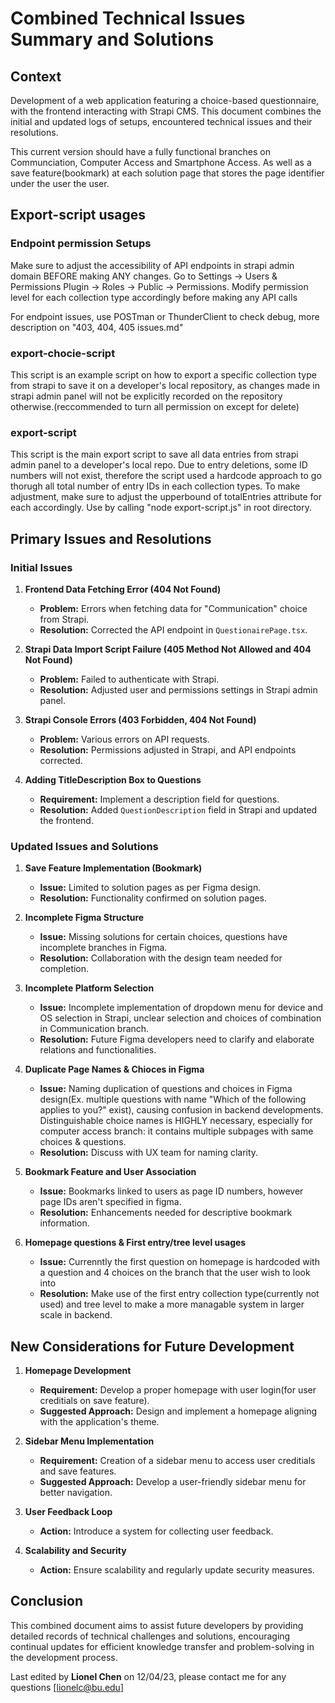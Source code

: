 
# Combined Technical Issues Summary and Solutions

## Context
Development of a web application featuring a choice-based questionnaire, with the frontend interacting with Strapi CMS. This document combines the initial and updated logs of setups, encountered technical issues and their resolutions.

This current version should have a fully functional branches on Communciation, Computer Access and Smartphone Access. As well as a save feature(bookmark) at each solution page that stores the page identifier under the user the user.


## Export-script usages

### Endpoint permission Setups 
Make sure to adjust the accessibility of API endpoints in strapi admin domain BEFORE making ANY changes. Go to Settings -> Users & Permissions Plugin -> Roles -> Public -> Permissions. Modify permission level for each collection type accordingly before making any API calls

For endpoint issues, use POSTman or ThunderClient to check debug, more description on "403, 404, 405 issues.md"

### export-chocie-script
This script is an example script on how to export a specific collection type from strapi to save it on a developer's local repository, as changes made in strapi admin panel will not be explicitly recorded on the repository otherwise.(reccommended to turn all permission on except for delete)

### export-script
This script is the main export script to save all data entries from strapi admin panel to a developer's local repo. Due to entry deletions, some ID numbers will not exist, therefore the script used a hardcode approach to go thorugh all total number of entry IDs in each collection types. To make adjustment, make sure to adjust the upperbound of totalEntries attribute for each accordingly. Use by calling "node export-script.js" in root directory.

## Primary Issues and Resolutions

### Initial Issues
1. **Frontend Data Fetching Error (404 Not Found)**
   - **Problem:** Errors when fetching data for "Communication" choice from Strapi.
   - **Resolution:** Corrected the API endpoint in `QuestionairePage.tsx`.

2. **Strapi Data Import Script Failure (405 Method Not Allowed and 404 Not Found)**
   - **Problem:** Failed to authenticate with Strapi.
   - **Resolution:** Adjusted user and permissions settings in Strapi admin panel.

3. **Strapi Console Errors (403 Forbidden, 404 Not Found)**
   - **Problem:** Various errors on API requests.
   - **Resolution:** Permissions adjusted in Strapi, and API endpoints corrected.

4. **Adding TitleDescription Box to Questions**
   - **Requirement:** Implement a description field for questions.
   - **Resolution:** Added `QuestionDescription` field in Strapi and updated the frontend.

### Updated Issues and Solutions
1. **Save Feature Implementation (Bookmark)**
   - **Issue:** Limited to solution pages as per Figma design.
   - **Resolution:** Functionality confirmed on solution pages.

2. **Incomplete Figma Structure**
   - **Issue:** Missing solutions for certain choices, questions have incomplete branches in Figma.
   - **Resolution:** Collaboration with the design team needed for completion.

3. **Incomplete Platform Selection**
   - **Issue:** Incomplete implementation of dropdown menu for device and OS selection in 
   Strapi, unclear selection and choices of combination in Communication branch.
   - **Resolution:** Future Figma developers need to clarify and elaborate relations and functionalities.

4. **Duplicate Page Names & Chioces in Figma**
   - **Issue:** Naming duplication of questions and choices in Figma design(Ex. multiple questions with name "Which of the following applies to you?" exist), causing confusion in backend developments. Distinguishable choice names is HIGHLY necessary, especially for computer access branch: it contains multiple subpages with same choices & questions.
   - **Resolution:** Discuss with UX team for naming clarity.

5. **Bookmark Feature and User Association**
   - **Issue:** Bookmarks linked to users as page ID numbers, however page IDs aren't specified in figma.
   - **Resolution:** Enhancements needed for descriptive bookmark information.

6. **Homepage questions & First entry/tree level usages**
   - **Issue:** Currenntly the first question on homepage is hardcoded with a question and   4 choices on the branch that the user wish to look into
   - **Resolution:** Make use of the first entry collection type(currently not used) and tree level to make a more managable system in larger scale in backend.
   
## New Considerations for Future Development

1. **Homepage Development**
   - **Requirement:** Develop a proper homepage with user login(for user creditials on save feature).
   - **Suggested Approach:** Design and implement a homepage aligning with the application's theme.

2. **Sidebar Menu Implementation**
   - **Requirement:** Creation of a sidebar menu to access user creditials and save features.
   - **Suggested Approach:** Develop a user-friendly sidebar menu for better navigation.

3. **User Feedback Loop**
   - **Action:** Introduce a system for collecting user feedback.

4. **Scalability and Security**
   - **Action:** Ensure scalability and regularly update security measures.

## Conclusion
This combined document aims to assist future developers by providing detailed records of technical challenges and solutions, encouraging continual updates for efficient knowledge transfer and problem-solving in the development process.

Last edited by **Lionel Chen** on 12/04/23, please contact me for any questions [lionelc@bu.edu]
